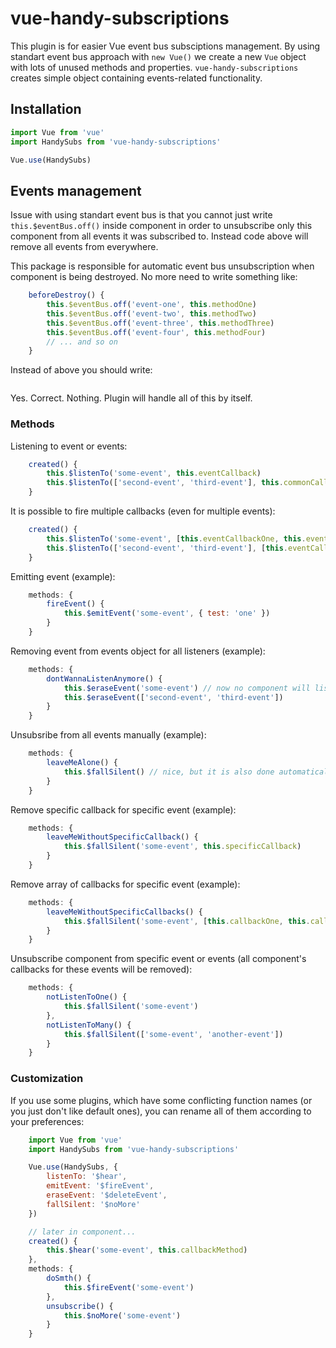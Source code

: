 # vue-handy-subscriptions
This plugin is for easier Vue event bus subsciptions management.
By using standart event bus approach with `new Vue()` we create a new `Vue` object with lots of unused methods and properties. `vue-handy-subscriptions` creates simple object containing events-related functionality. 

## Installation
```javascript
import Vue from 'vue'
import HandySubs from 'vue-handy-subscriptions'

Vue.use(HandySubs)
```

## Events management
Issue with using standart event bus is that you cannot just write `this.$eventBus.off()` inside component in order to unsubscribe only this component from all events it was subscribed to. Instead code above will remove all events from everywhere.

This package is responsible for automatic event bus unsubscription when component is being destroyed. No more need to write something like:
```javascript
    beforeDestroy() {
        this.$eventBus.off('event-one', this.methodOne)
        this.$eventBus.off('event-two', this.methodTwo)
        this.$eventBus.off('event-three', this.methodThree)
        this.$eventBus.off('event-four', this.methodFour)
        // ... and so on
    }
```
Instead of above you should write:
```javascript
```
Yes. Correct. Nothing. Plugin will handle all of this by itself.

### Methods
Listening to event or events:
```javascript
    created() {
        this.$listenTo('some-event', this.eventCallback)
        this.$listenTo(['second-event', 'third-event'], this.commonCallback)
    }
```
It is possible to fire multiple callbacks (even for multiple events):
```javascript
    created() {
        this.$listenTo('some-event', [this.eventCallbackOne, this.eventCallbackTwo])
        this.$listenTo(['second-event', 'third-event'], [this.eventCallbackOne, this.eventCallbackTwo])
    }
```

Emitting event (example):
```javascript
    methods: {
        fireEvent() {
            this.$emitEvent('some-event', { test: 'one' })
        }
    }
```

Removing event from events object for all listeners (example):
```javascript
    methods: {
        dontWannaListenAnymore() {
            this.$eraseEvent('some-event') // now no component will listen to this event
            this.$eraseEvent(['second-event', 'third-event'])
        }
    }
```

Unsubsribe from all events manually (example):
```javascript
    methods: {
        leaveMeAlone() {
            this.$fallSilent() // nice, but it is also done automatically inside "beforeDestroy" hook
        }
    }
```
Remove specific callback for specific event (example): 
```javascript
    methods: {
        leaveMeWithoutSpecificCallback() {
            this.$fallSilent('some-event', this.specificCallback)
        }
    }
```
Remove array of callbacks for specific event (example):
```javascript
    methods: {
        leaveMeWithoutSpecificCallbacks() {
            this.$fallSilent('some-event', [this.callbackOne, this.callbackTwo])
        }
    }
```
Unsubscribe component from specific event or events (all component's callbacks for these events will be removed):
```javascript
    methods: {
        notListenToOne() {
            this.$fallSilent('some-event')
        },
        notListenToMany() {
            this.$fallSilent(['some-event', 'another-event'])
        }
    }
```


### Customization
If you use some plugins, which have some conflicting function names (or you just don't like default ones), you can rename all of them according to your preferences:
```javascript
    import Vue from 'vue'
    import HandySubs from 'vue-handy-subscriptions'

    Vue.use(HandySubs, {
        listenTo: '$hear',
        emitEvent: '$fireEvent',
        eraseEvent: '$deleteEvent',
        fallSilent: '$noMore'
    })

    // later in component...
    created() {
        this.$hear('some-event', this.callbackMethod)
    },
    methods: {
        doSmth() {
            this.$fireEvent('some-event')
        },
        unsubscribe() {
            this.$noMore('some-event')
        }
    }
```